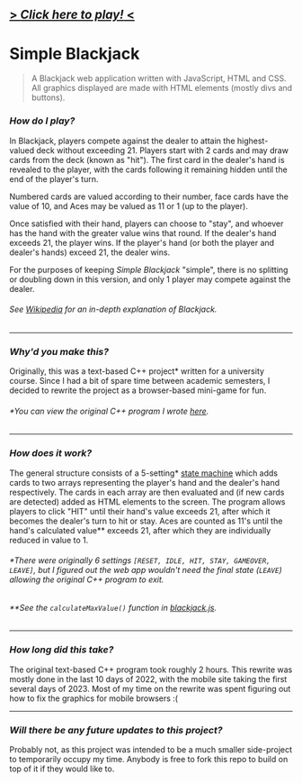 ## [> *Click here to play!* <](https://raymond-exe.github.io/blackjack)

# Simple Blackjack

> A Blackjack web application written with JavaScript, HTML and CSS. All graphics displayed are made with HTML elements (mostly divs and buttons).



### ***How do I play?***
In Blackjack, players compete against the dealer to attain the highest-valued deck without exceeding 21. Players start with 2 cards and may draw cards from the deck (known as "hit"). The first card in the dealer's hand is revealed to the player, with the cards following it remaining hidden until the end of the player's turn.

Numbered cards are valued according to their number, face cards have the value of 10, and Aces may be valued as 11 or 1 (up to the player).

Once satisfied with their hand, players can choose to "stay", and whoever has the hand with the greater value wins that round. If the dealer's hand exceeds 21, the player wins. If the player's hand (or both the player and dealer's hands) exceed 21, the dealer wins. 

For the purposes of keeping *Simple Blackjack* "simple", there is no splitting or doubling down in this version, and only 1 player may compete against the dealer.

###### See [Wikipedia](https://en.wikipedia.org/wiki/Blackjack) for an in-depth explanation of Blackjack.

---



### ***Why'd you make this?***
Originally, this was a text-based C++ project* written for a university course. Since I had a bit of spare time between academic semesters, I decided to rewrite the project as a browser-based mini-game for fun.

###### *You can view the original C++ program I wrote [here](https://gist.github.com/Raymond-exe/c1f67ab9dcc0088860e284afdab25b86).

---



### ***How does it work?***
The general structure consists of a 5-setting* [state machine](https://en.wikipedia.org/wiki/Finite-state_machine) which adds cards to two arrays representing the player's hand and the dealer's hand respectively. The cards in each array are then evaluated and (if new cards are detected) added as HTML elements to the screen. The program allows players to click "HIT" until their hand's value exceeds 21, after which it becomes the dealer's turn to hit or stay. Aces are counted as 11's until the hand's calculated value** exceeds 21, after which they are individually reduced in value to 1.
###### *There were originally 6 settings `[RESET, IDLE, HIT, STAY, GAMEOVER, LEAVE]`, but I figured out the web app wouldn't need the final state (`LEAVE`) allowing the original C++ program to exit.
###### **See the `calculateMaxValue()` function in [blackjack.js](https://github.com/Raymond-exe/blackjack/blob/master/blackjack.js).

---



### ***How long did this take?***
The original text-based C++ program took roughly 2 hours. This rewrite was mostly done in the last 10 days of 2022, with the mobile site taking the first several days of 2023. Most of my time on the rewrite was spent figuring out how to fix the graphics for mobile browsers :(

---



### ***Will there be any future updates to this project?***
Probably not, as this project was intended to be a much smaller side-project to temporarily occupy my time. Anybody is free to fork this repo to build on top of it if they would like to.